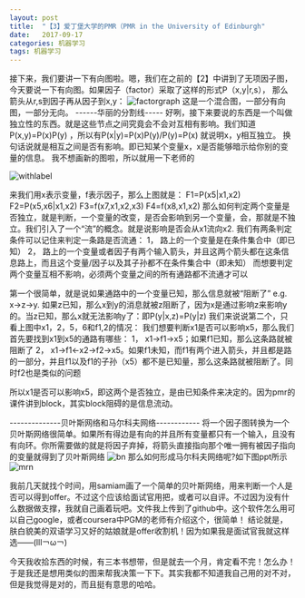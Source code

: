 ```yaml
---
layout: post
title:  "【3】爱丁堡大学的PMR（PMR in the University of Edinburgh"
date:   2017-09-17 
categories: 机器学习
tags: 机器学习
---
```


接下来，我们要讲一下有向图啦。嗯，我们在之前的【2】中讲到了无项因子图，今天要说一下有向图。如果因子（factor）采取了这样的形式P（x,y|r,s），
那么箭头从r,s到因子再从因子到x,y：
![factorgraph][1] 
这是一个混合图，一部分有向图，一部分无向。
------华丽的分割线-----
好咧，接下来要说的东西是一个叫做独立性的东西。就是这些节点之间究竟会不会对互相有影响。我们知道
P(x,y)=P(x)P(y) ，所以有P(x|y)=P(x)P(y)/P(y)=P(x)
就说明x，y相互独立。
换句话说就是相互之间是否有影响。即已知某个变量x，x是否能够暗示给你别的变量的信息。
我不想画新的图啦，所以就用一下老师的

![withlabel][2]
 
来我们用x表示变量，f表示因子，那么上图就是：
F1=P(x5|x1,x2)
F2=P(x5,x6|x1,x2)
F3=f(x7,x1,x2,x3)
F4=f(x8,x1,x2)
那么如何判定两个变量是否独立，就是判断，一个变量的改变，是否会影响到另一个变量，会，那就是不独立。我们引入了一个“流”的概念。就是说影响是否会从x1流向x2. 我们有两条判定条件可以记住来判定一条路是否流通：
1，	路上的一个变量是在条件集合中（即已知）
2，	路上的一个变量或者因子有两个输入箭头，并且这两个箭头都在这条信息路上，而且这个变量/因子以及其子孙都不在条件集合中（即未知）
而想要判定两个变量互相不影响，必须两个变量之间的所有通路都不流通才可以

第一个很简单，就是说如果通路中的一个变量已知，那么信息就被“阻断了”
e.g. x->z->y. 如果z已知，那么x到y的消息就被z阻断了，因为x是通过影响z来影响y的。当z已知，那么x就无法影响y了：即P(y|x,z)=P(y|z)
我们来说说第二个，只看上图中x1，2，5，6和f1,2的情况：
我们想要判断x1是否可以影响x5，那么我们首先要找到x1到x5的通路有哪些：
1，	x1->f1->x5；如果f1已知，那么这条路就被阻断了
2，	x1->f1<-x2->f2->x5。如果f1未知，而f1有两个进入箭头，并且都是路的一部分，并且f1以及f1的子孙（x5）都不是已知量，那么这条路就被阻断了。同时f2也是类似的问题

所以x1是否可以影响x5，即这两个是否独立，是由已知条件来决定的。因为pmr的课件讲到block，其实block阻碍的是信息流动。

--------------贝叶斯网络和马尔科夫网络------------
将一个因子图转换为一个贝叶斯网络很简单。如果所有得边是有向的并且所有变量都只有一个输入，且没有有向环。你所需要做的就是将因子弃掉，将箭头直接指向那个唯一拥有被因子指向的变量就得到了贝叶斯网络
![bn][3]
那么如何形成马尔科夫网络呢?如下图ppt所示
![mrn][4] 

我前几天就找个时间，用samiam画了一个简单的贝叶斯网络，用来判断一个人是否可以得到offer。不过这个应该给面试官用把，或者可以自评。不过因为没有什么数据做支撑，我就自己画着玩吧。文件我上传到了github中。这个软件怎么用可以自己google，或者coursera中PGM的老师有介绍这个，很简单！
结论就是，肤白貌美的双语学习又好的姑娘就是offer收割机！因为如果我是面试官我就这样选——(lll￢ω￢)

今天我收拾东西的时候，有三本书想带，但是就去一个月，肯定看不完！怎么办！于是我还是想用类似的图来帮我决策一下下。其实我都不知道我自己用的对不对，但是我觉得是对的，而且挺有意思的哈哈。


  [1]: https://raw.githubusercontent.com/DukeEnglish/DukeEnglish.github.io/master/Pic-blog/factorg.png
  [2]: https://raw.githubusercontent.com/DukeEnglish/DukeEnglish.github.io/master/Pic-blog/2fg.png
  [3]: https://raw.githubusercontent.com/DukeEnglish/DukeEnglish.github.io/master/Pic-blog/bn.png
  [4]: https://raw.githubusercontent.com/DukeEnglish/DukeEnglish.github.io/master/Pic-blog/mrn.png

